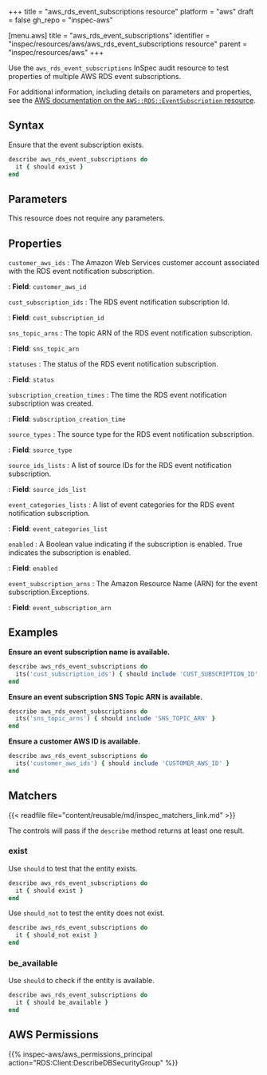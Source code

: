+++
title = "aws_rds_event_subscriptions resource"
platform = "aws"
draft = false
gh_repo = "inspec-aws"

[menu.aws]
title = "aws_rds_event_subscriptions"
identifier = "inspec/resources/aws/aws_rds_event_subscriptions resource"
parent = "inspec/resources/aws"
+++

Use the `aws_rds_event_subscriptions` InSpec audit resource to test properties of multiple AWS RDS event subscriptions.

For additional information, including details on parameters and properties, see the [AWS documentation on the `AWS::RDS::EventSubscription` resource](https://docs.aws.amazon.com/AWSCloudFormation/latest/UserGuide/aws-resource-rds-eventsubscription.html).

## Syntax

Ensure that the event subscription exists.

```ruby
describe aws_rds_event_subscriptions do
  it { should exist }
end
```

## Parameters

This resource does not require any parameters.

## Properties

`customer_aws_ids`
: The Amazon Web Services customer account associated with the RDS event notification subscription.

: **Field**: `customer_aws_id`

`cust_subscription_ids`
: The RDS event notification subscription Id.

: **Field**: `cust_subscription_id`

`sns_topic_arns`
: The topic ARN of the RDS event notification subscription.

: **Field**: `sns_topic_arn`

`statuses`
: The status of the RDS event notification subscription.

: **Field**: `status`

`subscription_creation_times`
: The time the RDS event notification subscription was created.

: **Field**: `subscription_creation_time`

`source_types`
: The source type for the RDS event notification subscription.

: **Field**: `source_type`

`source_ids_lists`
: A list of source IDs for the RDS event notification subscription.

: **Field**: `source_ids_list`

`event_categories_lists`
: A list of event categories for the RDS event notification subscription.

: **Field**: `event_categories_list`

`enabled`
: A Boolean value indicating if the subscription is enabled. True indicates the subscription is enabled.

: **Field**: `enabled`

`event_subscription_arns`
: The Amazon Resource Name (ARN) for the event subscription.Exceptions.

: **Field**: `event_subscription_arn`

## Examples

**Ensure an event subscription name is available.**

```ruby
describe aws_rds_event_subscriptions do
  its('cust_subscription_ids') { should include 'CUST_SUBSCRIPTION_ID' }
end
```

**Ensure an event subscription SNS Topic ARN is available.**

```ruby
describe aws_rds_event_subscriptions do
  its('sns_topic_arns') { should include 'SNS_TOPIC_ARN' }
end
```

**Ensure a customer AWS ID is available.**

```ruby
describe aws_rds_event_subscriptions do
  its('customer_aws_ids') { should include 'CUSTOMER_AWS_ID' }
end
```

## Matchers

{{< readfile file="content/reusable/md/inspec_matchers_link.md" >}}

The controls will pass if the `describe` method returns at least one result.

### exist

Use `should` to test that the entity exists.

```ruby
describe aws_rds_event_subscriptions do
  it { should exist }
end
```

Use `should_not` to test the entity does not exist.

```ruby
describe aws_rds_event_subscriptions do
  it { should_not exist }
end
```

### be_available

Use `should` to check if the entity is available.

```ruby
describe aws_rds_event_subscriptions do
  it { should be_available }
end
```

## AWS Permissions

{{% inspec-aws/aws_permissions_principal action="RDS:Client:DescribeDBSecurityGroup" %}}
